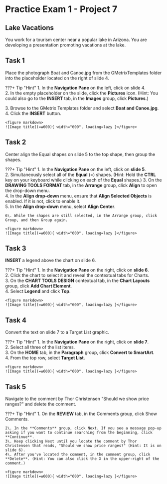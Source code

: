 # Practice Exam 1 - Project 7

## Lake Vacations
You work for a tourism center near a popular lake in Arizona. You are developing a presentation promoting vacations at the lake.  

## Task  1
 
Place the photograph Boat and Canoe.jpg from the GMetrixTemplates folder into the placeholder located on the right of slide 4.  

???+ Tip "Hint"
1\. In the **Navigation Pane** on the left, click on slide 4\.  
2\. In the empty placeholder on the slide, click the **Pictures** icon. (Hint: You could also go to the **INSERT** tab, in the **Images** group, click **Pictures**.)

3\. Browse to the GMetrix Templates folder and select **Boat and Canoe.jpg**.  
4\. Click the **INSERT** button.  

    <figure markdown>
    ![Image title](=w600){ width="600", loading=lazy }</figure>

## Task  2

Center align the Equal shapes on slide 5 to the top shape, then group the shapes.  

???+ Tip "Hint"
    1\. In the **Navigation Pane** on the left, click on **slide 5**.  
    2\. Simultaneously select all of the **Equal** (=) shapes. (Hint: Hold the **CTRL** key on your keyboard while clicking on each of the **Equal** shapes.)
    3\. On the **DRAWING TOOLS FORMAT** tab, in the **Arrange** group, click **Align** to open the drop-down menu.  
    4\. In the **Align drop-down** menu, ensure that **Align Selected Objects** is enabled. If it is not, click to enable it.  
    5\. In the **Align drop-down** menu, select **Align Center**.  

    6\. While the shapes are still selected, in the Arrange group, click Group, and then Group again.  

    <figure markdown>
    ![Image title](=w600){ width="600", loading=lazy }</figure>

## Task  3

**INSERT** a legend above the chart on slide 6\.  

???+ Tip "Hint"
    1\. In the **Navigation Pane** on the right, click on **slide 6**.  
    2\. Click the chart to select it and reveal the contextual tabs for Charts.  
    3\. On the **CHART TOOLS DESIGN** contextual tab, in the **Chart Layouts** group, click **Add Chart Element**.  
    4\. Select **Legend** and click **Top**.  

    <figure markdown>
    ![Image title](=w600){ width="600", loading=lazy }</figure>

## Task  4

Convert the text on slide 7 to a Target List graphic.  

???+ Tip "Hint"
    1\. In the **Navigation Pane** on the right, click on **slide 7**.  
    2\. Select all three of the list items.  
    3\. On the **HOME** tab, in the **Paragraph** group, click **Convert to SmartArt**.  
    4\. From the top row, select **Target List**.  

    <figure markdown>
    ![Image title](=w600){ width="600", loading=lazy }</figure>

## Task  5

Navigate to the comment by Thor Christensen "Should we show price ranges?" and delete the comment.  

???+ Tip "Hint"
    1\. On the **REVIEW** tab, in the Comments group, click Show Comments.  

    2\. In the **Comments** group, click Next. If you see a message pop-up asking if you want to continue searching from the beginning, click **Continue**.  
    3\. Keep clicking Next until you locate the comment by Thor Christensen that reads, "Should we show price ranges?" (Hint: It is on slide 6).  
    4\. After you've located the comment, in the comment group, click **Delete**. (Hint: You can also click the X in the upper-right of the comment.)  

    <figure markdown>
    ![Image title](=w600){ width="600", loading=lazy }</figure>